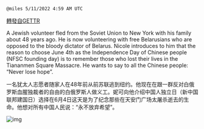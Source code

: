 
`@miles 5/11/2022 4:59 AM UTC`

[轉發自GETTR](https://gettr.com/post/p198lptf424)

A Jewish volunteer fled from the Soviet Union to New York with his family about 48 years ago. He is now volunteering with free Belarusians who are opposed to the bloody dictator of Belarus. 
Nicole introduces to him that the reason to choose June 4th as the Independence Day of Chinese people (NFSC founding day) is to remember those who lost their lives in the Tiananmen Square Massacre. He wants to say to all the Chinese people: “Never lose hope”.

一名犹太人志愿者随家人在48年前从前苏联逃到纽约。他现在在跟一群反对白俄罗斯血腥独裁者的自由的白俄罗斯人做义工。妮可向他介绍中国人独立日（新中国联邦建国日）选择在6月4日这天是为了纪念那些在天安门广场太屠杀逝去的生命。他想对所有中国人民说：“永不放弃希望”。

![img](https://media.gettr.com/group14/origin/2022/05/11/04/a756466d-c4e2-0ae5-9fa1-2c9acfa34705/out.jpg)
